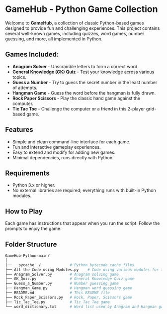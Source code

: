 # GameHub - Python Game Collection

Welcome to **GameHub**, a collection of classic Python-based games designed to provide fun and challenging experiences. This project contains several well-known games, including quizzes, word games, number guessing, and more, all implemented in Python.

## Games Included:
- **Anagram Solver** - Unscramble letters to form a correct word.
- **General Knowledge (GK) Quiz** - Test your knowledge across various topics.
- **Guess a Number** - Try to guess the secret number in the least number of attempts.
- **Hangman Game** - Guess the word before the hangman is fully drawn.
- **Rock Paper Scissors** - Play the classic hand game against the computer.
- **Tic Tac Toe** - Challenge the computer or a friend in this 2-player grid-based game.

## Features
- Simple and clean command-line interface for each game.
- Fun and interactive gameplay experiences.
- Easy to extend and modify for adding new games.
- Minimal dependencies, runs directly with Python.

## Requirements
- Python 3.x or higher.
- No external libraries are required; everything runs with built-in Python modules.



## How to Play

Each game has instructions that appear when you run the script. Follow the prompts to enjoy the game.

## Folder Structure

```bash
GameHub-Python-main/
│
├── __pycache__/             # Python bytecode cache files
├── All the Code using Modules.py    # Code using various modules for testing
├── Anagram_Solver.py        # Anagram solving game
├── GK_Quiz.py               # General Knowledge Quiz game
├── Guess_a_Number.py        # Number guessing game
├── Hangman_Game.py          # Hangman word guessing game
├── README.md                # This README file
├── Rock_Paper_Scissors.py   # Rock, Paper, Scissors game
├── Tic_Tac_Toe.py           # Tic Tac Toe game
└── word_dictionary.txt      # Word list used by Anagram and Hangman games
